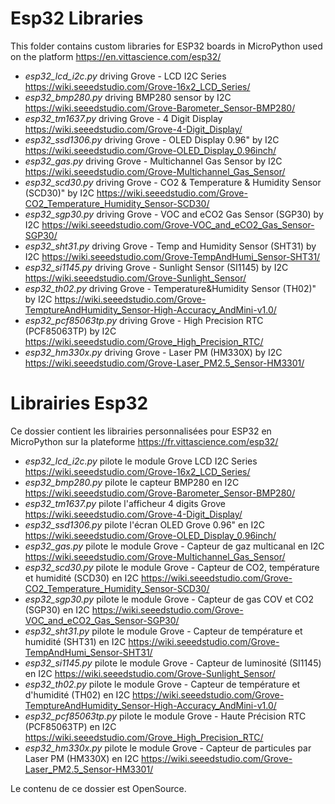 # Esp32 Libraries
This folder contains custom libraries for ESP32 boards in MicroPython used on the platform https://en.vittascience.com/esp32/

* _esp32_lcd_i2c.py_ driving Grove - LCD I2C Series https://wiki.seeedstudio.com/Grove-16x2_LCD_Series/
* _esp32_bmp280.py_ driving BMP280 sensor by I2C https://wiki.seeedstudio.com/Grove-Barometer_Sensor-BMP280/
* _esp32_tm1637.py_ driving Grove - 4 Digit Display https://wiki.seeedstudio.com/Grove-4-Digit_Display/
* _esp32_ssd1306.py_ driving Grove - OLED Display 0.96" by I2C https://wiki.seeedstudio.com/Grove-OLED_Display_0.96inch/
* _esp32_gas.py_ driving Grove - Multichannel Gas Sensor by I2C https://wiki.seeedstudio.com/Grove-Multichannel_Gas_Sensor/
* _esp32_scd30.py_ driving Grove - CO2 & Temperature & Humidity Sensor (SCD30)" by I2C https://wiki.seeedstudio.com/Grove-CO2_Temperature_Humidity_Sensor-SCD30/
* _esp32_sgp30.py_ driving Grove - VOC and eCO2 Gas Sensor (SGP30) by I2C https://wiki.seeedstudio.com/Grove-VOC_and_eCO2_Gas_Sensor-SGP30/
* _esp32_sht31.py_ driving Grove - Temp and Humidity Sensor (SHT31) by I2C https://wiki.seeedstudio.com/Grove-TempAndHumi_Sensor-SHT31/
* _esp32_si1145.py_ driving Grove - Sunlight Sensor (SI1145) by I2C https://wiki.seeedstudio.com/Grove-Sunlight_Sensor/
* _esp32_th02.py_ driving Grove - Temperature&Humidity Sensor (TH02)" by I2C https://wiki.seeedstudio.com/Grove-TemptureAndHumidity_Sensor-High-Accuracy_AndMini-v1.0/
* _esp32_pcf85063tp.py_ driving Grove - High Precision RTC (PCF85063TP) by I2C https://wiki.seeedstudio.com/Grove_High_Precision_RTC/
* _esp32_hm330x.py_ driving Grove - Laser PM (HM330X) by I2C https://wiki.seeedstudio.com/Grove-Laser_PM2.5_Sensor-HM3301/

# Librairies Esp32
Ce dossier contient les librairies personnalisées pour ESP32 en MicroPython sur la plateforme https://fr.vittascience.com/esp32/

* _esp32_lcd_i2c.py_ pilote le module Grove LCD I2C Series https://wiki.seeedstudio.com/Grove-16x2_LCD_Series/
* _esp32_bmp280.py_ pilote le capteur BMP280 en I2C https://wiki.seeedstudio.com/Grove-Barometer_Sensor-BMP280/
* _esp32_tm1637.py_ pilote l'afficheur 4 digits Grove https://wiki.seeedstudio.com/Grove-4-Digit_Display/
* _esp32_ssd1306.py_ pilote l'écran OLED Grove 0.96" en I2C https://wiki.seeedstudio.com/Grove-OLED_Display_0.96inch/
* _esp32_gas.py_ pilote le module Grove - Capteur de gaz multicanal en I2C https://wiki.seeedstudio.com/Grove-Multichannel_Gas_Sensor/
* _esp32_scd30.py_ pilote le module Grove - Capteur de CO2, température et humidité (SCD30) en I2C https://wiki.seeedstudio.com/Grove-CO2_Temperature_Humidity_Sensor-SCD30/
* _esp32_sgp30.py_ pilote le module Grove - Capteur de gas COV et CO2 (SGP30) en I2C https://wiki.seeedstudio.com/Grove-VOC_and_eCO2_Gas_Sensor-SGP30/
* _esp32_sht31.py_ pilote le module Grove - Capteur de température et humidité (SHT31) en I2C https://wiki.seeedstudio.com/Grove-TempAndHumi_Sensor-SHT31/
* _esp32_si1145.py_ pilote le module Grove - Capteur de luminosité (SI1145) en I2C https://wiki.seeedstudio.com/Grove-Sunlight_Sensor/
* _esp32_th02.py_ pilote le module Grove - Capteur de température et d'humidité (TH02) en I2C https://wiki.seeedstudio.com/Grove-TemptureAndHumidity_Sensor-High-Accuracy_AndMini-v1.0/
* _esp32_pcf85063tp.py_ pilote le module Grove - Haute Précision RTC (PCF85063TP) en I2C https://wiki.seeedstudio.com/Grove_High_Precision_RTC/
* _esp32_hm330x.py_ pilote le module Grove - Capteur de particules par Laser PM (HM330X) en I2C https://wiki.seeedstudio.com/Grove-Laser_PM2.5_Sensor-HM3301/

Le contenu de ce dossier est OpenSource.
